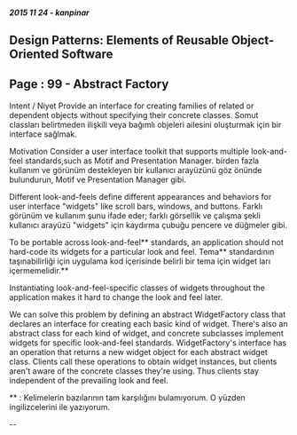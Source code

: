 ﻿

##### 2015 11 24 - kanpinar

## Design Patterns: Elements of Reusable Object-Oriented Software  
## Page : 99 - Abstract Factory

Intent / Niyet
    Provide an interface for creating families of related or dependent objects without specifying their concrete classes.
    Somut classları belirtmeden ilişkili veya bağımlı objeleri ailesini oluşturmak için bir interface sağlmak.

Motivation
    Consider a user interface toolkit that supports multiple look-and-feel standards,such as Motif and Presentation Manager. 
    birden fazla kullanım ve görünüm destekleyen bir kullanıcı arayüzünü göz önünde bulundurun, Motif ve Presentation Manager gibi.

Different look-and-feels define different appearances and behaviors for user interface "widgets" like scroll bars, windows,
and buttons. 
Farklı görünüm ve kullanım şunu ifade eder; farklı görsellik ve çalışma şekli kullanıcı arayüzü "widgets" için kaydırma çubuğu pencere ve düğmeler gibi.

To be portable across look-and-feel** standards, an application should not hard-code its widgets for a particular look and feel. 
Tema** standardının taşınabilirliği için uygulama kod içerisinde belirli bir tema için widget ları içermemelidir.**

Instantiating look-and-feel-specific classes of widgets throughout the application makes it hard to change the look and feel later.
     

We can solve this problem by defining an abstract WidgetFactory class that declares
an interface for creating each basic kind of widget. There's also an abstract
class for each kind of widget, and concrete subclasses implement widgets for
specific look-and-feel standards. WidgetFactory's interface has an operation that
returns a new widget object for each abstract widget class. Clients call these
operations to obtain widget instances, but clients aren't aware of the concrete
classes they're using. Thus clients stay independent of the prevailing look and
feel.   

** : Kelimelerin bazılarının tam karşılığını bulamıyorum. O yüzden ingilizcelerini ile yazıyorum.

-- 